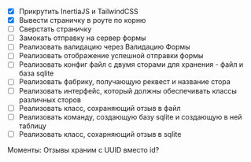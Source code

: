 -   [x] Прикрутить InertiaJS и TailwindCSS
-   [x] Вывести страничку в роуте по корню
-   [ ] Сверстать страничку
-   [ ] Замокать отправку на сервер формы
-   [ ] Реализовать валидацию через Валидацию Формы
-   [ ] Реализовать отображение успешной отправки формы
-   [ ] Реализовать конфиг файл с двумя сторами для хранения - файл и база sqlite
-   [ ] Реализовать фабрику, получающую реквест и название стора
-   [ ] Реализовать интерфейс, который должны обеспечивать классы различных сторов
-   [ ] Реализовать класс, сохраняющий отзыв в файл
-   [ ] Реализовать команду, создающую базу sqlite и создающую в ней таблицу
-   [ ] Реализовать класс, сохарняющий отзыв в sqlite

Моменты:
Отзывы храним с UUID вместо id?
